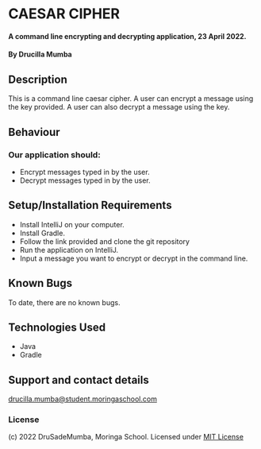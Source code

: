 # CAESAR CIPHER
#### A command line encrypting and decrypting application, 23 April 2022.
#### By **Drucilla Mumba**
## Description
This is a command line caesar cipher. A user can encrypt a message using the key provided. A user can also decrypt a message using the key.
## Behaviour
###  Our application should:
* Encrypt messages typed in by the user.
* Decrypt messages typed in by the user.
## Setup/Installation Requirements
* Install IntelliJ on your computer.
* Install Gradle.
* Follow the link provided and clone the git repository
* Run the application on IntelliJ.
* Input a message you want to encrypt or decrypt in the command line.
## Known Bugs
To date, there are no known bugs.
## Technologies Used
* Java
* Gradle
## Support and contact details
drucilla.mumba@student.moringaschool.com
### License
(c) 2022 DruSadeMumba, Moringa School.
Licensed under [MIT License](LICENSE)